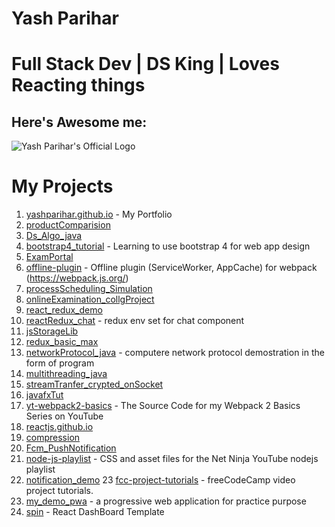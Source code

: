 # Yash Parihar 
# Full Stack Dev | DS King | Loves Reacting things

## Here's Awesome me:
![Yash Parihar's Official Logo](https://github.com/Priyank-Vaghela/yashparihar.github.io/blob/master/assets/3f2a313a-8c3b-4311-87fa-b36cc31db8e4.jpg?raw=true "Yash Parihar's Official Logo")

# My Projects

1. [yashparihar.github.io](https://github.com/yashparihar/yashparihar.github.io) - My Portfolio
2. [productComparision](https://github.com/yashparihar/productComparision)
3. [Ds_Algo_java](https://github.com/yashparihar/Ds_Algo_java)
4. [bootstrap4_tutorial](https://github.com/yashparihar/bootstrap4_tutorial) - Learning to use bootstrap 4 for web app design
5. [ExamPortal](https://github.com/yashparihar/ExamPortal)
6. [offline-plugin](https://github.com/yashparihar/offline-plugin) - Offline plugin (ServiceWorker, AppCache) for webpack (https://webpack.js.org/)
7. [processScheduling_Simulation](https://github.com/yashparihar/processScheduling_Simulation)
8. [onlineExamination_collgProject](https://github.com/yashparihar/onlineExamination_collgProject)
9. [react_redux_demo](https://github.com/yashparihar/react_redux_demo)
10. [reactRedux_chat](https://github.com/yashparihar/reactRedux_chat) - redux env set for chat component
11. [jsStorageLib](https://github.com/yashparihar/jsStorageLib)
12. [redux_basic_max](https://github.com/yashparihar/redux_basic_max)
13. [networkProtocol_java](https://github.com/yashparihar/networkProtocol_java) - computere network protocol demostration in the form of program
14. [multithreading_java](https://github.com/yashparihar/multithreading_java)
15. [streamTranfer_crypted_onSocket](https://github.com/yashparihar/streamTranfer_crypted_onSocket)
16. [javafxTut](https://github.com/yashparihar/javafxTut)
17. [yt-webpack2-basics](https://github.com/yashparihar/yt-webpack2-basics) - The Source Code for my Webpack 2 Basics Series on YouTube
18. [reactjs.github.io](https://github.com/yashparihar/reactjs.github.io)
19. [compression](https://github.com/yashparihar/compression)
20. [Fcm_PushNotification](https://github.com/yashparihar/Fcm_PushNotification)
21. [node-js-playlist](https://github.com/yashparihar/node-js-playlist) - CSS and asset files for the Net Ninja YouTube nodejs playlist
22. [notification_demo](https://github.com/yashparihar/notification_demo)
23  [fcc-project-tutorials](https://github.com/yashparihar/fcc-project-tutorials) - freeCodeCamp video project tutorials.
24. [my_demo_pwa](https://github.com/yashparihar/my_demo_pwa) - a progressive web application for practice purpose
25. [spin](https://github.com/yashparihar/spin) - React DashBoard Template

